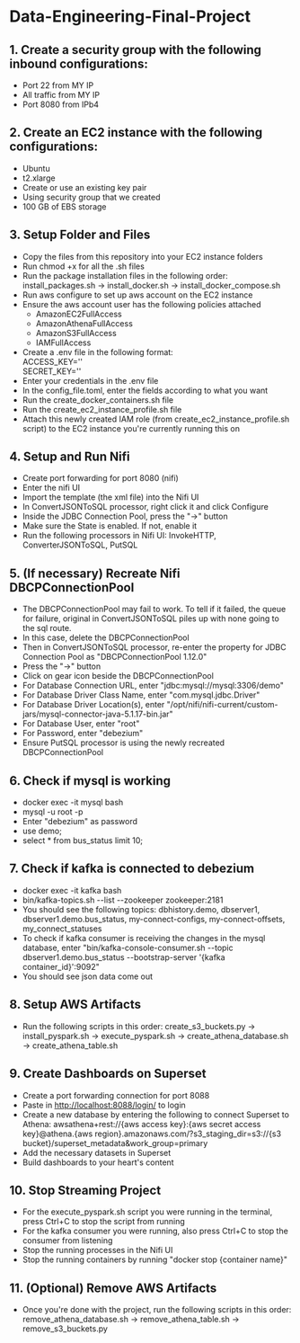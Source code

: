 # Data-Engineering-Final-Project

## 1. Create a security group with the following inbound configurations:
  - Port 22 from MY IP
  - All traffic from MY IP
  - Port 8080 from IPb4
## 2. Create an EC2 instance with the following configurations:
  - Ubuntu
  - t2.xlarge
  - Create or use an existing key pair
  - Using security group that we created
  - 100 GB of EBS storage
## 3. Setup Folder and Files
  - Copy the files from this repository into your EC2 instance folders
  - Run chmod +x <shell script> for all the .sh files
  - Run the package installation files in the following order: install_packages.sh -> install_docker.sh -> install_docker_compose.sh
  - Run aws configure to set up aws account on the EC2 instance
  - Ensure the aws account user has the following policies attached
    - AmazonEC2FullAccess
    - AmazonAthenaFullAccess
    - AmazonS3FullAccess
    - IAMFullAccess
  - Create a .env file in the following format:
  <br>ACCESS_KEY=''
  <br>SECRET_KEY=''
  - Enter your credentials in the .env file
  - In the config_file.toml, enter the fields according to what you want
  - Run the create_docker_containers.sh file
  - Run the create_ec2_instance_profile.sh file
  - Attach this newly created IAM role (from create_ec2_instance_profile.sh script) to the EC2 instance you're currently running this on
## 4. Setup and Run Nifi
  - Create port forwarding for port 8080 (nifi)
  - Enter the nifi UI
  - Import the template (the xml file) into the Nifi UI
  - In ConvertJSONToSQL processor, right click it and click Configure
  - Inside the JDBC Connection Pool, press the "->" button
  - Make sure the State is enabled. If not, enable it
  - Run the following processors in Nifi UI: InvokeHTTP, ConverterJSONToSQL, PutSQL
## 5. (If necessary) Recreate Nifi DBCPConnectionPool
  - The DBCPConnectionPool may fail to work. To tell if it failed, the queue for failure, original in ConvertJSONToSQL piles up with none going to the sql route.
  - In this case, delete the DBCPConnectionPool
  - Then in ConvertJSONToSQL processor, re-enter the property for JDBC Connection Pool as "DBCPConnectionPool 1.12.0"
  - Press the "->" button
  - Click on gear icon beside the DBCPConnectionPool
  - For Database Connection URL, enter "jdbc:mysql://mysql:3306/demo"
  - For Database Driver Class Name, enter "com.mysql.jdbc.Driver"
  - For Database Driver Location(s), enter "/opt/nifi/nifi-current/custom-jars/mysql-connector-java-5.1.17-bin.jar"
  - For Database User, enter "root"
  - For Password, enter "debezium"
  - Ensure PutSQL processor is using the newly recreated DBCPConnectionPool
## 6. Check if mysql is working
  - docker exec -it mysql bash
  - mysql -u root -p
  - Enter "debezium" as password
  - use demo;
  - select * from bus_status limit 10;
## 7. Check if kafka is connected to debezium
  - docker exec -it kafka bash
  - bin/kafka-topics.sh --list --zookeeper zookeeper:2181
  - You should see the following topics: dbhistory.demo, dbserver1, dbserver1.demo.bus_status, my-connect-configs, my-connect-offsets, my_connect_statuses
  - To check if kafka consumer is receiving the changes in the mysql database, enter "bin/kafka-console-consumer.sh --topic dbserver1.demo.bus_status --bootstrap-server '{kafka container_id}':9092"
  - You should see json data come out
## 8. Setup AWS Artifacts
  - Run the following scripts in this order: create_s3_buckets.py -> install_pyspark.sh -> execute_pyspark.sh -> create_athena_database.sh -> create_athena_table.sh
## 9. Create Dashboards on Superset
  - Create a port forwarding connection for port 8088
  - Paste in [http://localhost:8088/login/](http://localhost:8088/login/) to login
  - Create a new database by entering the following to connect Superset to Athena:
awsathena+rest://{aws access key}:{aws secret access key}@athena.{aws region}.amazonaws.com/?s3_staging_dir=s3://{s3 bucket}/superset_metadata&work_group=primary
  - Add the necessary datasets in Superset
  - Build dashboards to your heart's content
## 10. Stop Streaming Project
  - For the execute_pyspark.sh script you were running in the terminal, press Ctrl+C to stop the script from running
  - For the kafka consumer you were running, also press Ctrl+C to stop the consumer from listening
  - Stop the running processes in the Nifi UI
  - Stop the running containers by running "docker stop {container name}"
## 11. (Optional) Remove AWS Artifacts
  - Once you're done with the project, run the following scripts in this order: remove_athena_database.sh -> remove_athena_table.sh -> remove_s3_buckets.py
